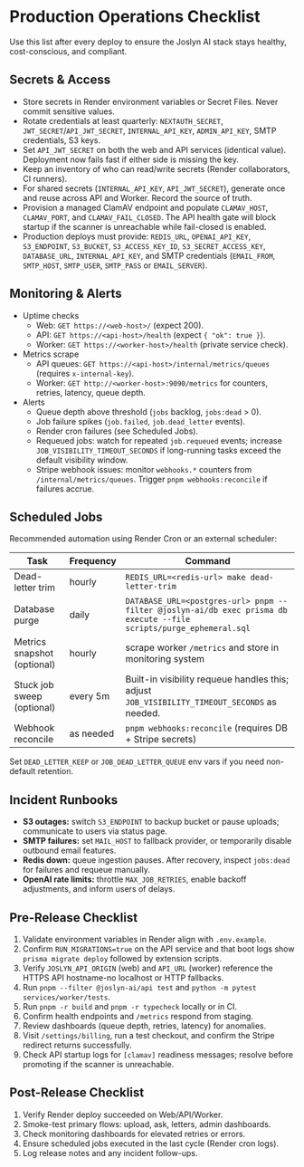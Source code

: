# Production Operations Checklist

Use this list after every deploy to ensure the Joslyn AI stack stays healthy, cost-conscious, and compliant.

## Secrets & Access

- Store secrets in Render environment variables or Secret Files. Never commit sensitive values.
- Rotate credentials at least quarterly: `NEXTAUTH_SECRET`, `JWT_SECRET`/`API_JWT_SECRET`, `INTERNAL_API_KEY`, `ADMIN_API_KEY`, SMTP credentials, S3 keys.
- Set `API_JWT_SECRET` on both the web and API services (identical value). Deployment now fails fast if either side is missing the key.
- Keep an inventory of who can read/write secrets (Render collaborators, CI runners).
- For shared secrets (`INTERNAL_API_KEY`, `API_JWT_SECRET`), generate once and reuse across API and Worker. Record the source of truth.
- Provision a managed ClamAV endpoint and populate `CLAMAV_HOST`, `CLAMAV_PORT`, and `CLAMAV_FAIL_CLOSED`. The API health gate will block startup if the scanner is unreachable while fail-closed is enabled.
- Production deploys must provide: `REDIS_URL`, `OPENAI_API_KEY`, `S3_ENDPOINT`, `S3_BUCKET`, `S3_ACCESS_KEY_ID`, `S3_SECRET_ACCESS_KEY`, `DATABASE_URL`, `INTERNAL_API_KEY`, and SMTP credentials (`EMAIL_FROM`, `SMTP_HOST`, `SMTP_USER`, `SMTP_PASS` or `EMAIL_SERVER`).

## Monitoring & Alerts

- Uptime checks
  - Web: `GET https://<web-host>/` (expect 200).
  - API: `GET https://<api-host>/health` (expect `{ "ok": true }`).
  - Worker: `GET https://<worker-host>/health` (private service check).
- Metrics scrape
  - API queues: `GET https://<api-host>/internal/metrics/queues` (requires `x-internal-key`).
  - Worker: `GET http://<worker-host>:9090/metrics` for counters, retries, latency, queue depth.
- Alerts
  - Queue depth above threshold (`jobs` backlog, `jobs:dead` > 0).
  - Job failure spikes (`job.failed`, `job.dead_letter` events).
  - Render cron failures (see Scheduled Jobs).
  - Requeued jobs: watch for repeated `job.requeued` events; increase `JOB_VISIBILITY_TIMEOUT_SECONDS` if long-running tasks exceed the default visibility window.
  - Stripe webhook issues: monitor `webhooks.*` counters from `/internal/metrics/queues`. Trigger `pnpm webhooks:reconcile` if failures accrue.

## Scheduled Jobs

Recommended automation using Render Cron or an external scheduler:

| Task | Frequency | Command |
| --- | --- | --- |
| Dead-letter trim | hourly | `REDIS_URL=<redis-url> make dead-letter-trim` |
| Database purge | daily | `DATABASE_URL=<postgres-url> pnpm --filter @joslyn-ai/db exec prisma db execute --file scripts/purge_ephemeral.sql` |
| Metrics snapshot (optional) | hourly | scrape worker `/metrics` and store in monitoring system |
| Stuck job sweep (optional) | every 5m | Built-in visibility requeue handles this; adjust `JOB_VISIBILITY_TIMEOUT_SECONDS` as needed. |
| Webhook reconcile | as needed | `pnpm webhooks:reconcile` (requires DB + Stripe secrets) |

Set `DEAD_LETTER_KEEP` or `JOB_DEAD_LETTER_QUEUE` env vars if you need non-default retention.

## Incident Runbooks

- **S3 outages:** switch `S3_ENDPOINT` to backup bucket or pause uploads; communicate to users via status page.
- **SMTP failures:** set `MAIL_HOST` to fallback provider, or temporarily disable outbound email features.
- **Redis down:** queue ingestion pauses. After recovery, inspect `jobs:dead` for failures and requeue manually.
- **OpenAI rate limits:** throttle `MAX_JOB_RETRIES`, enable backoff adjustments, and inform users of delays.

## Pre-Release Checklist

1. Validate environment variables in Render align with `.env.example`.
2. Confirm `RUN_MIGRATIONS=true` on the API service and that boot logs show `prisma migrate deploy` followed by extension scripts.
3. Verify `JOSLYN_API_ORIGIN` (web) and `API_URL` (worker) reference the HTTPS API hostname-no localhost or HTTP fallbacks.
4. Run `pnpm --filter @joslyn-ai/api test` and `python -m pytest services/worker/tests`.
5. Run `pnpm -r build` and `pnpm -r typecheck` locally or in CI.
6. Confirm health endpoints and `/metrics` respond from staging.
7. Review dashboards (queue depth, retries, latency) for anomalies.
8. Visit `/settings/billing`, run a test checkout, and confirm the Stripe redirect returns successfully.
9. Check API startup logs for `[clamav]` readiness messages; resolve before promoting if the scanner is unreachable.

## Post-Release Checklist

1. Verify Render deploy succeeded on Web/API/Worker.
2. Smoke-test primary flows: upload, ask, letters, admin dashboards.
3. Check monitoring dashboards for elevated retries or errors.
4. Ensure scheduled jobs executed in the last cycle (Render cron logs).
5. Log release notes and any incident follow-ups.
